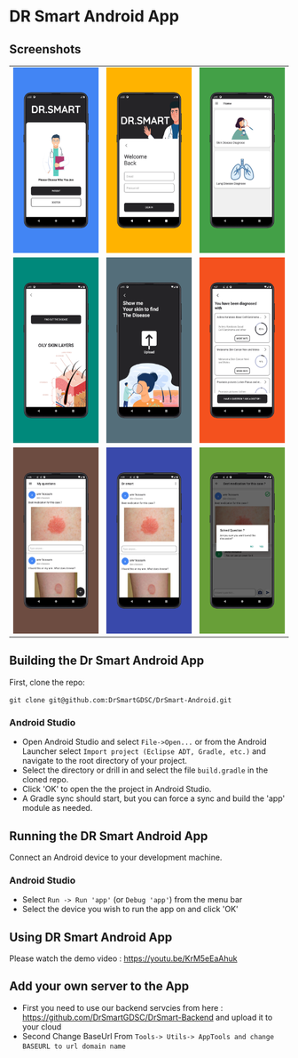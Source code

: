 DR Smart Android App
=============================

## Screenshots
| | | |
|:-------------------------:|:-------------------------:|:-------------------------:|
|<img width="600" alt="dr smart screnshots" src="https://raw.githubusercontent.com/DrSmartGDSC/DrSmart-Android/master/screenshots/1648738114637_100.PNG?token=GHSAT0AAAAAABQGSFXETOB2AG4BF5VPG44EYSJ5YJQ">   |  <img width="600" alt="dr smart screnshots" src="https://github.com/DrSmartGDSC/DrSmart-Android/blob/master/screenshots/1648738161765_100.PNG?raw=true">|<img width="600" alt="dr smart screnshots" src="https://github.com/DrSmartGDSC/DrSmart-Android/blob/master/screenshots/1648738186968_100.PNG?raw=true">|
|<img width="600" alt="dr smart screnshots" src="https://github.com/DrSmartGDSC/DrSmart-Android/blob/master/screenshots/1648738217635_100.PNG?raw=true">  |  <img width="600" alt="dr smart screnshots" src="https://github.com/DrSmartGDSC/DrSmart-Android/blob/master/screenshots/1648738245022_100.PNG?raw=true">|<img width="600" alt="dr smart screnshots" src="https://github.com/DrSmartGDSC/DrSmart-Android/blob/master/screenshots/1648738274159_100.PNG?raw=true">|
|<img width="600" alt="dr smart screnshots" src="https://github.com/DrSmartGDSC/DrSmart-Android/blob/master/screenshots/1648738298290_100.PNG?raw=true">  |  <img width="600" alt="dr smart screnshots" src="https://github.com/DrSmartGDSC/DrSmart-Android/blob/master/screenshots/1648738321229_100.PNG?raw=true">|<img width="600" alt="dr smart screnshots" src="https://github.com/DrSmartGDSC/DrSmart-Android/blob/master/screenshots/1648738376971_100.PNG?raw=true">|
## Building the Dr Smart Android App

First, clone the repo:

`git clone git@github.com:DrSmartGDSC/DrSmart-Android.git`

### Android Studio

* Open Android Studio and select `File->Open...` or from the Android Launcher select `Import project (Eclipse ADT, Gradle, etc.)` and navigate to the root directory of your project.
* Select the directory or drill in and select the file `build.gradle` in the cloned repo.
* Click 'OK' to open the the project in Android Studio.
* A Gradle sync should start, but you can force a sync and build the 'app' module as needed.

## Running the DR Smart Android App

Connect an Android device to your development machine.

### Android Studio

* Select `Run -> Run 'app'` (or `Debug 'app'`) from the menu bar
* Select the device you wish to run the app on and click 'OK'

## Using DR Smart Android App 

Please watch the demo video : https://youtu.be/KrM5eEaAhuk

## Add your own server to the App

* First you need to use our backend servcies from here : https://github.com/DrSmartGDSC/DrSmart-Backend and upload it to your cloud 
* Second Change BaseUrl From `Tools-> Utils-> AppTools and change BASEURL to url domain name`



